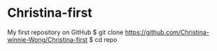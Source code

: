 # Christina-first
My first repository on GitHub
$ git clone https://github.com/Christina-winnie-Wong/Christina-first
$ cd repo
